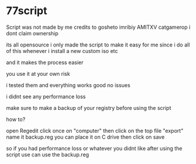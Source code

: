 # 77script
Script was not made by me credits to gosheto imribiy AMITXV catgamerop i dont claim ownership

its all opensource i only made the script to make it easy for me since i do all of this whenever i install a new custom iso etc

and it makes the process easier

you use it at your own risk

i tested them and everything works good no issues 

i didnt see any performance loss

make sure to make a backup of your registry before using the script 

how to?

open Regedit click once on "computer" then click on the top file "export" name it backup.reg you can place it on C drive then click on save

so if you had performance loss or whatever you didnt like after using the script use can use the backup.reg
